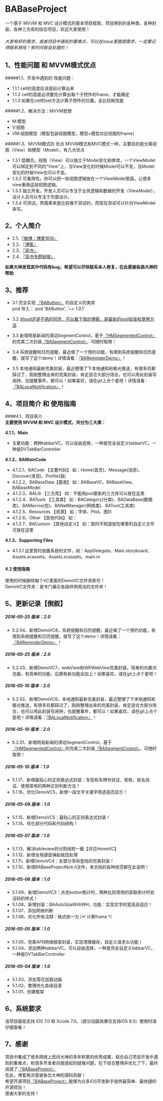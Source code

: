# BABaseProject
一个基于 MVVM 和 MVC 设计模式的基本项目框架，项目用到的各种类，各种封装，各种三方库的综合项目，欢迎大家使用！

###### 大家有好的需求，或者项目中遇到的重难点，可以在issue里面提需求，一定要记得联系我哈！有时间我会处理的！

## 1、性能问题 和 MVVM模式优点
#####1.1、开发中遇到的 性能问题：
- 1.1.1 cell的高度应该提前计算出来
- 1.1.2 cell的高度必须要先计算出每个子控件的frame，才能确定
- 1.1.3 如果在cell的set方法计算子控件的位置，会比较耗性能

#####1.2、解决方法：MVVM思想
- M:模型 <br>
- V:视图 <br>
- VM:视图模型（模型包装视图模型，模型+模型对应视图的frame）

#####1.3、MVVM模式的 优点
MVVM模式和MVC模式一样，主要目的是分离视图（View）和模型（Model），有几大优点
- 1.3.1 低耦合。视图（View）可以独立于Model变化和修改，一个ViewModel可以绑定到不同的"View"上，当View变化的时候Model可以不变，当Model变化的时候View也可以不变。
- 1.3.2 可重用性。你可以把一些视图逻辑放在一个ViewModel里面，让很多view重用这段视图逻辑。
- 1.3.3 独立开发。开发人员可以专注于业务逻辑和数据的开发（ViewModel），设计人员可以专注于页面设计。
- 1.3.4 可测试。界面素来是比较难于测试的，而现在测试可以针对ViewModel来写。


## 2、个人简介
- 2.1、[『微博：博爱1616』](http://weibo.com/2706728003/profile?rightmod=1&wvr=6&mod=personinfo&is_all=1) <br>
- 2.2、[『博客』](http://boai.github.io) <br>
- 2.3、[『简书』](http://www.jianshu.com/users/95c9800fdf47/latest_articles) <br>
- 2.4、[『简书专题链接』](http://www.jianshu.com/collections/250078/submissions) <br>

**如果大神发现其中代码有bug，希望可以尽快联系本人修复，在此感谢各路大神的帮助** <br>

## 3、推荐
- 3.1 完全实现 [『BAButton』](https://github.com/boai/BAButton) 的自定义的类库 <br>
pod 导入：   pod 'BAButton', '~> 1.0.1'<br>

- 3.2 [对pod还是不熟的同学，可以看下我的博客，是最新的pod安装和使用方法](http://www.cnblogs.com/boai/p/4977976.html)

- 3.3 新增网易新闻的滑动SegmentControl，基于[『HMSegmentedControl』](https://github.com/HeshamMegid/HMSegmentedControl)的完美二次封装[『BASegmentControl』](https://github.com/boai/BASegmentControl)，可随时取用！ <br>

- 3.4 系统提醒和日历提醒，最近做了一个预约功能，有用到系统提醒和日历提醒，就写了这个demo！详情请看：[『BAReminderDemo』](https://github.com/boai/BAReminderDemo)！

- 3.5 本地通知最新完美封装，最近整理了下本地通知和极光推送，有很多坑都踩过了，刚刚整理出来的完美封装，肯定适合大部分场合，也可以用此封装写闹钟，也提醒事件，都可以！如果喜欢，请在git上点个星吧！详情请看：[『BALocalNotification』](https://github.com/boai/BALocalNotification)！


## 4、项目简介 和 使用指南
####4.1、项目简介 <br>
**主要使用 MVVM 和 MVC 设计模式，共分为三大类：** <br>

**4.1.1、Main** <br>
- 主要功能：两种tabbarVC，可以自由选择，一种是完全自定义tabbarVC，一种是DVTabBarController <br>

**4.1.2、BAMainCode** <br>
- 4.1.2.1、BACode    【主要代码】   如：Home(首页)、Message(消息)、Discover(发现)、Profile(我) <br>
- 4.1.2.2、BABaseData【基类】      如：BABaseVC、BABaseView、BABaseModel <br>
- 4.1.2.3、BALib     【三方库】    如：不能用pod更新的三方库可以放在这里 <br>
- 4.1.2.4、BATools   【工具类】    如：BACategory(分类)、BADataBase(数据库)、BAMacros(宏)、BANetManager(网络类)、BATool(工具类) <br>
- 4.1.2.5、Resources 【资源】      如：字体、Plist、图片 <br>
- 4.1.2.6、Other     【其他代码】   如： <br>
- 4.1.2.7、BACustom  【其他自定义】 如：暂时不知道放在哪里的自定义文件可放在这里 <br>

**4.1.3、Supporting Files** <br>
- 4.1.3.1 这里暂时放置系统的文件，如：AppDelegate、Main.storyboard、Assets.xcassets、Assets.xcassets、main.m <br>

#### 4.2 使用指南 <br>
使用的时候删除每个VC里面的DemoVC文件夹即可！<br>
DemoVC文件夹：是专门展示各级样例用法的文件夹！

## 5、更新记录【倒叙】

##### 2016-05-25  版本：2.0 
- 5.2.04、新增DemoVC8，系统提醒和日历提醒，最近做了一个预约功能，有用到系统提醒和日历提醒，就写了这个demo！详情请看：[『BAReminderDemo』](https://github.com/boai/BAReminderDemo)！

##### 2016-05-25  版本：2.0 
- 5.2.03、新增DemoVC7，webView和WKWebView完美封装，简单的内置浏览器，有简单的功能，后期有新功能会加上！如果喜欢，请在git上点个星吧！

##### 2016-05-10  版本：2.0 
- 5.2.02、新增DemoVC6，本地通知最新完美封装，最近整理了下本地通知和极光推送，有很多坑都踩过了，刚刚整理出来的完美封装，肯定适合大部分场合，也可以用此封装写闹钟，也提醒事件，都可以！如果喜欢，请在git上点个星吧！详情请看：[『BALocalNotification』](https://github.com/boai/BALocalNotification)！

##### 2016-05-10  版本：2.0 
- 5.2.01、新增网易新闻的滑动SegmentControl，基于[『HMSegmentedControl』](https://github.com/HeshamMegid/HMSegmentedControl)的完美二次封装[『BASegmentControl』](https://github.com/boai/BASegmentControl)，可随时取用！

##### 2016-05-10  版本：1.0 
- 5.1.17、新增最贴心的正则表达式封装：车型和车牌号验证、昵称、姓名验证、使用常用的两种正则判断方法！
- 5.1.16、优化DemoVC5，新增一段文字关键字筛选高亮显示！ <br>

##### 2016-05-09  版本：1.0 
- 5.1.15、新增DemoVC5：最贴心的正则表达式封装！
- 5.1.14、优化部分代码和代码结构！ <br>

##### 2016-05-07  版本：1.0
- 5.1.13、解决tableview的分割线短一截【详见HomeVC】
- 5.1.12、新增全局键盘弹起收回处理
- 5.1.11、新增DemoVC4：友盟分享和登陆的完美封装！
- 5.1.10、新增BABaseProjectNoti.h文件，本文档的各种规范都在此说明！ <br>

##### 2016-05-06  版本：1.0
- 5.1.09、新增DemoVC3：点击button倒计时，两种比较常用的获取倒计时验证码的样式！
- 5.1.08、新增封装：BAAutoSizeWithWH，功能：实现文字的宽高自适应！
- 5.1.07、添加网络判断
- 5.1.06、优化所有注释：格式统一为 /*! 计算frame */ <br>

##### 2016-05-05  版本：1.0
- 5.1.05、完善AFN网络框架封装，实现清理缓存，自定义请求头功能！
- 5.1.04、添加两种tabbarVC，可以自由选择，一种是完全自定义tabbarVC，一种是DVTabBarController <br>

##### 2016-05-04  版本：1.0
- 5.1.03、添加雪花加载动画 
- 5.1.02、整理优化各级目录 
- 5.1.01、创建框架 

## 6、系统要求
该项目最低支持 iOS 7.0 和 Xcode 7.0。（部分动画效果仅支持iOS 8.0）使用时请仔细查看！

## 7、感谢
项目中集成了很多网络上民间大神的多年积累的优秀成果，结合自己项目开发中遇到的重难点，和很多开发者向我提起的疑难问题，在下综合整理并优化了下，最终成就了[『BABaseProject』](https://github.com/boai/BABaseProject) <br>
在此，博爱再次感谢各位大神的源码贡献！ <br>
希望开源项目[『BABaseProject』](https://github.com/boai/BABaseProject)能够为众多iOS开发新手提供最简单、最快捷的开源项目！ <br>
感谢大家的支持！



